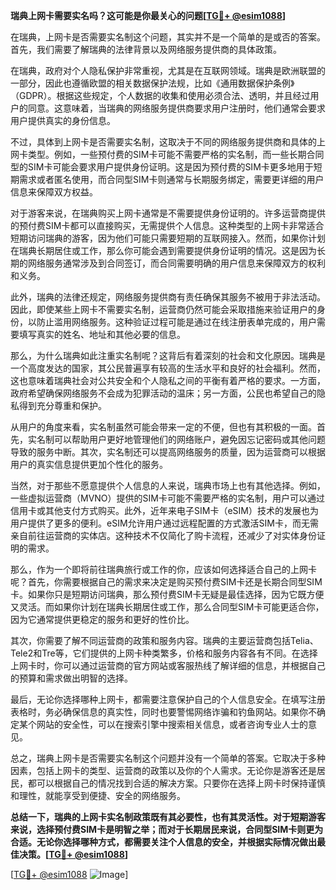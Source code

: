 **瑞典上网卡需要实名吗？这可能是你最关心的问题[[TG💪+ @esim1088](https://t.me/s/esim1088)]**

在瑞典，上网卡是否需要实名制这个问题，其实并不是一个简单的是或否的答案。首先，我们需要了解瑞典的法律背景以及网络服务提供商的具体政策。

在瑞典，政府对个人隐私保护非常重视，尤其是在互联网领域。瑞典是欧洲联盟的一部分，因此也遵循欧盟的相关数据保护法规，比如《通用数据保护条例》（GDPR）。根据这些规定，个人数据的收集和使用必须合法、透明，并且经过用户的同意。这意味着，当瑞典的网络服务提供商要求用户注册时，他们通常会要求用户提供真实的身份信息。

不过，具体到上网卡是否需要实名制，这取决于不同的网络服务提供商和具体的上网卡类型。例如，一些预付费的SIM卡可能不需要严格的实名制，而一些长期合同型的SIM卡可能会要求用户提供身份证明。这是因为预付费的SIM卡更多地用于短期需求或者匿名使用，而合同型SIM卡则通常与长期服务绑定，需要更详细的用户信息来保障双方权益。

对于游客来说，在瑞典购买上网卡通常是不需要提供身份证明的。许多运营商提供的预付费SIM卡都可以直接购买，无需提供个人信息。这种类型的上网卡非常适合短期访问瑞典的游客，因为他们可能只需要短期的互联网接入。然而，如果你计划在瑞典长期居住或工作，那么你可能会遇到需要提供身份证明的情况。这是因为长期的网络服务通常涉及到合同签订，而合同需要明确的用户信息来保障双方的权利和义务。

此外，瑞典的法律还规定，网络服务提供商有责任确保其服务不被用于非法活动。因此，即使某些上网卡不需要实名制，运营商仍然可能会采取措施来验证用户的身份，以防止滥用网络服务。这种验证过程可能是通过在线注册表单完成的，用户需要填写真实的姓名、地址和其他必要的信息。

那么，为什么瑞典如此注重实名制呢？这背后有着深刻的社会和文化原因。瑞典是一个高度发达的国家，其公民普遍享有较高的生活水平和良好的社会福利。然而，这也意味着瑞典社会对公共安全和个人隐私之间的平衡有着严格的要求。一方面，政府希望确保网络服务不会成为犯罪活动的温床；另一方面，公民也希望自己的隐私得到充分尊重和保护。

从用户的角度来看，实名制虽然可能会带来一定的不便，但也有其积极的一面。首先，实名制可以帮助用户更好地管理他们的网络账户，避免因忘记密码或其他问题导致的服务中断。其次，实名制还可以提高网络服务的质量，因为运营商可以根据用户的真实信息提供更加个性化的服务。

当然，对于那些不愿意提供个人信息的人来说，瑞典市场上也有其他选择。例如，一些虚拟运营商（MVNO）提供的SIM卡可能不需要严格的实名制，用户可以通过信用卡或其他支付方式购买。此外，近年来电子SIM卡（eSIM）技术的发展也为用户提供了更多的便利。eSIM允许用户通过远程配置的方式激活SIM卡，而无需亲自前往运营商的实体店。这种技术不仅简化了购卡流程，还减少了对实体身份证明的需求。

那么，作为一个即将前往瑞典旅行或工作的你，应该如何选择适合自己的上网卡呢？首先，你需要根据自己的需求来决定是购买预付费SIM卡还是长期合同型SIM卡。如果你只是短期访问瑞典，那么预付费SIM卡无疑是最佳选择，因为它既方便又灵活。而如果你计划在瑞典长期居住或工作，那么合同型SIM卡可能更适合你，因为它通常提供更稳定的服务和更好的性价比。

其次，你需要了解不同运营商的政策和服务内容。瑞典的主要运营商包括Telia、Tele2和Tre等，它们提供的上网卡种类繁多，价格和服务内容各有不同。在选择上网卡时，你可以通过运营商的官方网站或客服热线了解详细的信息，并根据自己的预算和需求做出明智的选择。

最后，无论你选择哪种上网卡，都需要注意保护自己的个人信息安全。在填写注册表格时，务必确保信息的真实性，同时也要警惕网络诈骗和钓鱼网站。如果你不确定某个网站的安全性，可以在搜索引擎中搜索相关信息，或者咨询专业人士的意见。

总之，瑞典上网卡是否需要实名制这个问题并没有一个简单的答案。它取决于多种因素，包括上网卡的类型、运营商的政策以及你的个人需求。无论你是游客还是居民，都可以根据自己的情况找到合适的解决方案。只要你在选择上网卡时保持谨慎和理性，就能享受到便捷、安全的网络服务。

**总结一下，瑞典的上网卡实名制政策既有其必要性，也有其灵活性。对于短期游客来说，选择预付费SIM卡是明智之举；而对于长期居民来说，合同型SIM卡则更为合适。无论你选择哪种方式，都需要关注个人信息的安全，并根据实际情况做出最佳决策。[[TG💪+ @esim1088](https://t.me/s/esim1088)]**

[[TG💪+ @esim1088](https://t.me/s/esim1088) ![Image](https://i.postimg.cc/4NQfJmqS/Snipaste-2025-05-13-00-14-12.png)]